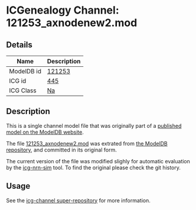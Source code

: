 # ICGenealogy Channel: 121253\_axnodenew2.mod

## Details

Name | Description
---- | -----------
ModelDB id | [121253](http://senselab.med.yale.edu/ModelDB/ShowModel.cshtml?model=121253)
ICG id | [445](http://icg.neurotheory.ox.ac.uk/channels/2/445)
ICG Class | [Na](http://icg.neurotheory.ox.ac.uk/channels/2)

## Description

This is a single channel model file that was originally part of a [published model on the ModelDB website](http://senselab.med.yale.edu/mModelDB/ShowModel.cshtml?model=121253).


The file [121253\_axnodenew2.mod](121253_axnodenew2.mod) was extrated from [the ModelDB repository](http://senselab.med.yale.edu/ModelDB/ShowModel.cshtml?model=121253), and committed in its original form.

The current version of the file was modified slighly for automatic evaluation by the [icg-nrn-sim](https://github.com/icgenealogy/icg-nrn-sim) tool. To find the original please check the git history.


## Usage

See the [icg-channel super-repository](https://github.com/icgenealogy/icg-channels) for more information.
